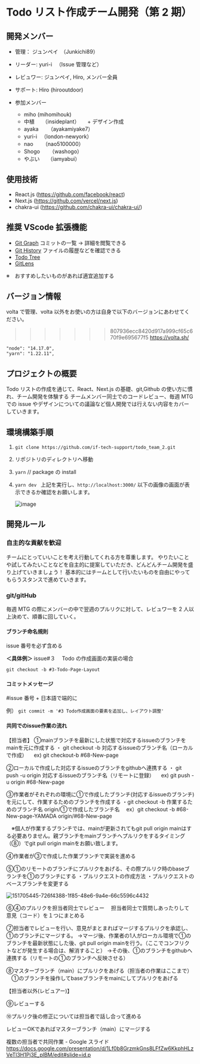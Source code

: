 # Todo リスト作成チーム開発（第 2 期）

## 開発メンバー

- 管理： ジュンペイ　（Junkichi89）
- リーダー: yuri-i 　（Issue 管理など）
- レビュワー: ジュンペイ, Hiro, メンバー全員
- サポート: Hiro (hirooutdoor)

- 参加メンバー
  - miho (mihomihouk)
  - 中植　　（insideplant）　　+ デザイン作成
  - ayaka 　　（ayakamiyake7）
  - yuri-i 　（london-newyork）
  - nao 　　（nao5100000）
  - Shogo 　　（washogo）
  - やぶい　　（iamyabui）

## 使用技術

- React.js (https://github.com/facebook/react)
- Next.js (https://github.com/vercel/next.js)
- chakra-ui (https://github.com/chakra-ui/chakra-ui/)

## 推奨 VScode 拡張機能

- [Git Graph](https://marketplace.visualstudio.com/items?itemName=mhutchie.git-graph&ssr=false#qna) コミットの一覧 → 詳細を閲覧できる
- [Git History](https://marketplace.visualstudio.com/items?itemName=donjayamanne.githistory) ファイルの履歴などを確認できる
- [Todo Tree](https://marketplace.visualstudio.com/items?itemName=Gruntfuggly.todo-tree)
- [GitLens](https://marketplace.visualstudio.com/items?itemName=eamodio.gitlens)

※　おすすめしたいものがあれば適宜追加する

## バージョン情報

volta で管理、volta 以外をお使いの方は自身で以下のバージョンにあわせてください。


> > > > > > > 807936ecc8420d917a999cf65c670f9e695677f5
> > > > > > > https://volta.sh/

```
"node": "14.17.0",
"yarn": "1.22.11",
```

## プロジェクトの概要

Todo リストの作成を通じて、React、Next.js の基礎、git,Github の使い方に慣れ、チーム開発を体験する
チームメンバー同士でのコードレビュー、毎週 MTG での issue やデザインについての議論など個人開発では行えない内容をカバーしていきます。

## 環境構築手順

1. `git clone https://github.com/if-tech-support/todo_team_2.git`
2. リポジトリのディレクトリへ移動
3. `yarn` // package の install
4. `yarn dev `
   上記を実行し、`http://localhost:3000/`
   以下の画像の画面が表示できるか確認をお願いします。

   ![image](https://user-images.githubusercontent.com/24813936/148723807-3b3e571b-6669-4d1c-a96f-d623f9650e09.png)

## 開発ルール

### 自主的な貢献を歓迎

チームにとっていいことを考え行動してくれる方を尊重します。
やりたいことや試してみたいことなどを自主的に提案していただき、どんどんチーム開発を盛り上げていきましょう！
基本的にはチームとして行いたいものを自由にやってもらうスタンスで進めていきます。

### git/gitHub

毎週 MTG の際にメンバーの中で翌週のプルリクに対して、レビュワーを 2 人以上決めて、順番に回していく。

#### ブランチ命名規則

issue 番号を必ず含める

**＜具体例＞**
issue#３　 Todo の作成画面の実装の場合

`git checkout -b #3-Todo-Page-Layout`

#### コミットメッセージ

#issue 番号 + 日本語で端的に

例）
`git commit -m '#3 Todo作成画面の要素を追加し、レイアウト調整' `

#### 共同でのissue作業の流れ

【担当者】
①mainブランチを最新にした状態で対応するissueのブランチをmainを元に作成する
・ git checkout -b 対応するissueのブランチ名（ローカルで作成）
　ex) git checkout-b #68-New-page

②ローカルで作成した対応するissueのブランチをgithubへ連携する
・ git push -u origin 対応するissueのブランチ名（リモートに登録）
　ex) git push -u origin #68-New-page

③作業者がそれぞれの環境に①で作成したブランチ(対応するissueのブランチ)を元にして、作業するためのブランチを作成する
・git checkout -b 作業するためのブランチ名 origin/①で作成したブランチ名
　ex）git checkout -b #68-New-page-YAMADA origin/#68-New-page

　※個人が作業するブランチでは、mainが更新されてもgit pull origin mainはする必要ありません。親ブランチをmainブランチへプルリクをするタイミング（⑧）でgit pull origin mainをお願い致します。

④作業者が③で作成した作業ブランチで実装を進める

⑤①のリモートのブランチにプルリクをあげる、その際プルリク時のbaseブランチを①のブランチにする
・プルリクエストの作成方法
・プルリクエストのベースブランチを変更する

![151705445-726f4388-1f85-48e6-9a4e-66c5596c4432](https://user-images.githubusercontent.com/78947543/151792627-e5fd4020-1ffc-4e82-a3a0-bdf1df346a9d.png)

⑥④のプルリクを担当者同士でレビュー
　担当者同士で質問しあったりして意見（コード）を１つにまとめる

⑦担当者でレビューを行い、意見がまとまればマージするプルリクを承認し、①のブランチにマージする。
→マージ後、作業者の1人がローカル環境で①のブランチを最新状態にした後、git pull origin mainを行う。（ここでコンフリクトなどが発生する場合は、解消すること）
→その後、①のブランチをgithubへ連携する（リモートの①のブランチへ反映させる）

⑧マスターブランチ（main）にプルリクをあげる（担当者の作業はここまで）
　①のブランチを操作してbaseブランチをmainにしてプルリクをあげる

【担当者以外(レビュアー)】

⑨レビューする

⑩プルリク後の修正については担当者で話し合って進める

レビューOKであればマスターブランチ（main）にマージする

複数の担当者で共同作業 - Google スライド
https://docs.google.com/presentation/d/1Lf0b8GrzmkGns8LFfZw6KkphHLzVeTl3H1Pj3E_plBM/edit#slide=id.p

